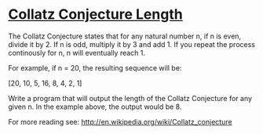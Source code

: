 # [Collatz Conjecture Length](https://www.codewars.com/kata/collatz-conjecture-length "https://www.codewars.com/kata/54fb963d3fe32351f2000102")

The Collatz Conjecture states that for any natural number n, if n is even, divide it by 2. If n is odd, multiply it by 3 and add 1. If you repeat the process continously for n, n will eventually reach 1.

For example, if n = 20, the resulting sequence will be:

[20, 10, 5, 16, 8, 4, 2, 1] 

Write a program that will output the length of the Collatz Conjecture for any given n. In the example above, the output would be 8.

For more reading see: http://en.wikipedia.org/wiki/Collatz_conjecture
